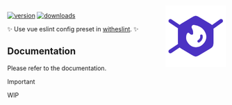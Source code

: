 <!-- Badges -->
[src-version]: https://img.shields.io/npm/v/@witheslint/preset-vue?style=flat&color=444&label=version
[src-download]: https://img.shields.io/npm/dm/@witheslint/preset-vue?style=flat&color=444&label=download
[href-npm]: https://npmjs.com/package/@witheslint/preset-vue

<img src="https://github.com/witheslint/static/raw/main/icons/witheslint.svg" alt="ESLint" align="right" width="140" height="140">

[![version][src-version]][href-npm]
[![downloads][src-download]][href-npm]

✨ Use vue eslint config preset in [witheslint](https://github.com/witheslint/witheslint). ✨

## Documentation

Please refer to the documentation.

> [!IMPORTANT]
> WIP
